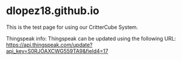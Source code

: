 # dlopez18.github.io
This is the test page for using our CritterCube System.


Thingspeak info:
Thingspeak can be updated using the following URL:
https://api.thingspeak.com/update?api_key=S0RJOAXCWG559TA9&field4=17
